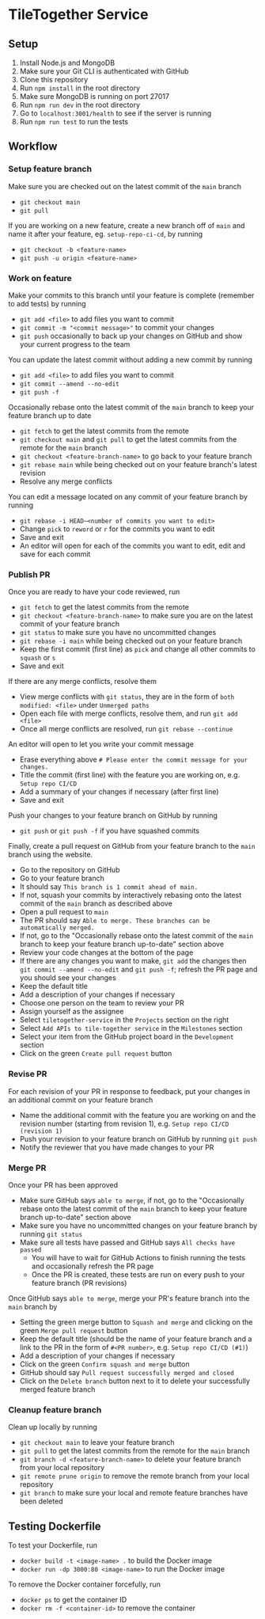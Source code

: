 # TileTogether Service

## Setup
1. Install Node.js and MongoDB
2. Make sure your Git CLI is authenticated with GitHub
3. Clone this repository
4. Run `npm install` in the root directory
5. Make sure MongoDB is running on port 27017
6. Run `npm run dev` in the root directory
7. Go to `localhost:3001/health` to see if the server is running
8. Run `npm run test` to run the tests

## Workflow

### Setup feature branch

Make sure you are checked out on the latest commit of the `main` branch
* `git checkout main`
* `git pull`

If you are working on a new feature, create a new branch off of `main` and name it after your feature, eg. `setup-repo-ci-cd`, by running
* `git checkout -b <feature-name>`
* `git push -u origin <feature-name>`

### Work on feature

Make your commits to this branch until your feature is complete (remember to add tests) by running
* `git add <file>` to add files you want to commit
* `git commit -m "<commit message>"` to commit your changes
* `git push` occasionally to back up your changes on GitHub and show your current progress to the team

You can update the latest commit without adding a new commit by running
* `git add <file>` to add files you want to commit
* `git commit --amend --no-edit`
* `git push -f`

Occasionally rebase onto the latest commit of the `main` branch to keep your feature branch up to date
* `git fetch` to get the latest commits from the remote
* `git checkout main` and `git pull` to get the latest commits from the remote for the `main` branch
* `git checkout <feature-branch-name>` to go back to your feature branch
* `git rebase main` while being checked out on your feature branch's latest revision
* Resolve any merge conflicts

You can edit a message located on any commit of your feature branch by running
* `git rebase -i HEAD~<number of commits you want to edit>`
* Change `pick` to `reword` or `r` for the commits you want to edit
* Save and exit
* An editor will open for each of the commits you want to edit, edit and save for each commit

### Publish PR

Once you are ready to have your code reviewed, run
* `git fetch` to get the latest commits from the remote
* `git checkout <feature-branch-name>` to make sure you are on the latest commit of your feature branch
* `git status` to make sure you have no uncommitted changes
* `git rebase -i main` while being checked out on your feature branch
* Keep the first commit (first line) as `pick` and change all other commits to `squash` or `s`
* Save and exit

If there are any merge conflicts, resolve them
* View merge conflicts with `git status`, they are in the form of `both modified: <file>` under `Unmerged paths`
* Open each file with merge conflicts, resolve them, and run `git add <file>`
* Once all merge conflicts are resolved, run `git rebase --continue`

An editor will open to let you write your commit message
* Erase everything above `# Please enter the commit message for your changes.`
* Title the commit (first line) with the feature you are working on, e.g. `Setup repo CI/CD`
* Add a summary of your changes if necessary (after first line)
* Save and exit

Push your changes to your feature branch on GitHub by running
* `git push` or `git push -f` if you have squashed commits

Finally, create a pull request on GitHub from your feature branch to the `main` branch using the website.
* Go to the repository on GitHub
* Go to your feature branch
* It should say `This branch is 1 commit ahead of main.`
* If not, squash your commits by interactively rebasing onto the latest commit of the `main` branch as described above
* Open a pull request to `main`
* The PR should say `Able to merge. These branches can be automatically merged.`
* If not, go to the "Occasionally rebase onto the latest commit of the `main` branch to keep your feature branch up-to-date" section above
* Review your code changes at the bottom of the page
* If there are any changes you want to make, `git add` the changes then `git commit --amend --no-edit` and `git push -f`; refresh the PR page and you should see your changes
* Keep the default title
* Add a description of your changes if necessary
* Choose one person on the team to review your PR
* Assign yourself as the assignee
* Select `tiletogether-service` in the `Projects` section on the right
* Select `Add APIs to tile-together service` in the `Milestones` section
* Select your item from the GitHub project board in the `Development` section
* Click on the green `Create pull request` button

### Revise PR

For each revision of your PR in response to feedback, put your changes in an additional commit on your feature branch
* Name the additional commit with the feature you are working on and the revision number (starting from revision 1), e.g. `Setup repo CI/CD (revision 1)`
* Push your revision to your feature branch on GitHub by running `git push`
* Notify the reviewer that you have made changes to your PR

### Merge PR

Once your PR has been approved
* Make sure GitHub says `able to merge`, if not, go to the "Occasionally rebase onto the latest commit of the `main` branch to keep your feature branch up-to-date" section above
* Make sure you have no uncommitted changes on your feature branch by running `git status`
* Make sure all tests have passed and GitHub says `All checks have passed`
  * You will have to wait for GitHub Actions to finish running the tests and occasionally refresh the PR page
  * Once the PR is created, these tests are run on every push to your feature branch (PR revisions)

Once GitHub says `able to merge`, merge your PR's feature branch into the `main` branch by
* Setting the green merge button to `Squash and merge` and clicking on the green `Merge pull request` button
* Keep the default title (should be the name of your feature branch and a link to the PR in the form of `#<PR number>`, e.g. `Setup repo CI/CD (#1)`)
* Add a description of your changes if necessary
* Click on the green `Confirm squash and merge` button
* GitHub should say `Pull request successfully merged and closed`
* Click on the `Delete branch` button next to it to delete your successfully merged feature branch

### Cleanup feature branch

Clean up locally by running
* `git checkout main` to leave your feature branch
* `git pull` to get the latest commits from the remote for the `main` branch
* `git branch -d <feature-branch-name>` to delete your feature branch from your local repository
* `git remote prune origin` to remove the remote branch from your local repository
* `git branch` to make sure your local and remote feature branches have been deleted


## Testing Dockerfile

To test your Dockerfile, run
* `docker build -t <image-name> .` to build the Docker image
* `docker run -dp 3000:80 <image-name>` to run the Docker image

To remove the Docker container forcefully, run
* `docker ps` to get the container ID
* `docker rm -f <container-id>` to remove the container

